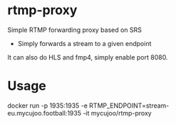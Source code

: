 # rtmp-proxy
Simple RTMP forwarding proxy based on SRS

* Simply forwards a stream to a given endpoint

It can also do HLS and fmp4, simply enable port 8080.

# Usage
docker run -p 1935:1935 -e RTMP_ENDPOINT=stream-eu.mycujoo.football:1935 -it mycujoo/rtmp-proxy